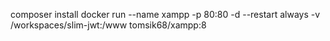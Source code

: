  composer install
 docker run --name xampp  -p 80:80 -d --restart always -v /workspaces/slim-jwt:/www tomsik68/xampp:8